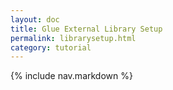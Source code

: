 ```yaml
---
layout: doc
title: Glue External Library Setup
permalink: librarysetup.html
category: tutorial
---
```



{% include nav.markdown %}